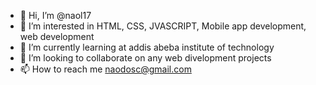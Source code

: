 - 👋 Hi, I’m @naol17
- 👀 I’m interested in HTML, CSS, JVASCRIPT, Mobile app development, web development  
- 🌱 I’m currently learning at addis abeba institute of technology
- 💞️ I’m looking to collaborate on any web divelopment projects
- 📫 How to reach me naodosc@gmail.com

<!---
naol17/naol17 is a ✨ special ✨ repository because its `README.md` (this file) appears on your GitHub profile.
You can click the Preview link to take a look at your changes.
--->

